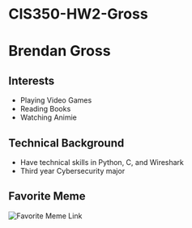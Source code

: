 # CIS350-HW2-Gross

# Brendan Gross

## Interests
- Playing Video Games
- Reading Books
- Watching Animie 

## Technical Background
- Have technical skills in Python, C, and Wireshark
- Third year Cybersecurity major

## Favorite Meme
![Favorite Meme Link](https://i.redd.it/7thh12jrnbh61.png)